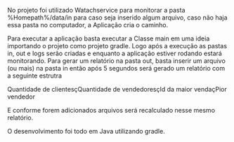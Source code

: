 No projeto foi utilizado Watachservice para monitorar a pasta %Homepath%/data/in para caso seja inserido algum arquivo, caso não haja essa pasta no computador, a Aplicação cria o caminho.

Para executar a aplicação basta executar a Classe main em uma ideia importando o projeto como projeto gradle. Logo após a execução as pastas in, out e logs serão criadas e enquanto a aplicação 
estiver rodando estará monitorando. Para gerar um relatório na pasta out, basta inserir um arquivo (ou mais)
na pasta in então após 5 segundos será gerado um relatório com a seguinte estrutra

Quantidade de clientesçQuantidade de vendedoresçId da maior vendaçPior vendedor 

E conforme forem adicionados arquivos será recalculado nesse mesmo relatório.

O desenvolvimento foi todo em Java utilizando gradle.

